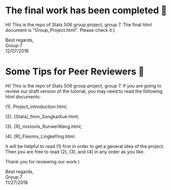 # The final work has been completed 🥳

Hi! This is the repo of Stats 506 group project, group 7. The final html document is "Group_Project.html". Please check it:)

Best regards,\
Group 7\
12/07/2018


# Some Tips for Peer Reviewers 👻

Hi! This is the repo of Stats 506 group project, group 7. If you are going to review our draft version of the tutorial,
you may need to read the following html documents:

(1). Project_introduction.html;

(2). [Stata]_fmm_SongkaiXue.html;

(3). [R]_mixtools_RunweiWang.html;

(4). [R]_Flexmix_LingkeYing.html.

It will be helpful to read (1) first in order to get a general idea of the project. Then you are free to read (2), (3),
and (4) in any order as you like.

Thank you for reviewing our work:)

Best regards,\
Group 7\
11/27/2018
